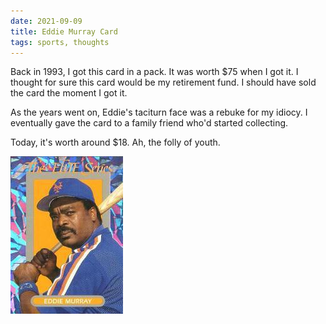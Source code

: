 ```yaml
---
date: 2021-09-09
title: Eddie Murray Card
tags: sports, thoughts
---
```


Back in 1993, I got this card in a pack. It was worth $75 when I got it. I thought for sure this card would be my retirement fund. I should have sold the card the moment I got it.

As the years went on, Eddie's taciturn face was a rebuke for my idiocy. I eventually gave the card to a family friend who'd started collecting.

Today, it's worth around $18. Ah, the folly of youth.

![eddiemurray](https://raw.githubusercontent.com/muneer78/muneer78.github.io/master/images/eddiemurray.jpeg) 
